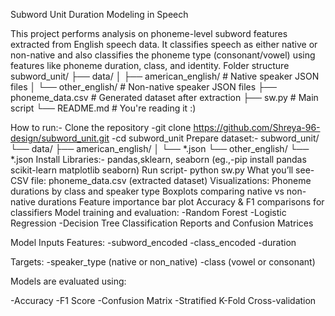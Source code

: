 Subword Unit Duration Modeling in Speech

This project performs analysis on phoneme-level subword features extracted from English speech data. 
It classifies speech as either native or non-native and also classifies the phoneme type (consonant/vowel) using features like phoneme duration, class, and identity.
Folder structure 
subword_unit/
├── data/
│   ├── american_english/       # Native speaker JSON files
│   └── other_english/          # Non-native speaker JSON files
├── phoneme_data.csv            # Generated dataset after extraction
├── sw.py                       # Main script 
└── README.md                   # You're reading it :)

How to run:-
Clone the repository 
-git clone https://github.com/Shreya-96-design/subword_unit.git
-cd subword_unit
Prepare dataset:-
subword_unit/
└── data/
    ├── american_english/
    │   └── *.json
    └── other_english/
        └── *.json
Install Libraries:-
pandas,sklearn, seaborn 
(eg.,-pip install pandas scikit-learn matplotlib seaborn)
Run script-
python sw.py
What you’ll see-
CSV file: phoneme_data.csv (extracted dataset)
Visualizations:
Phoneme durations by class and speaker type
Boxplots comparing native vs non-native durations
Feature importance bar plot
Accuracy & F1 comparisons for classifiers
Model training and evaluation:
-Random Forest
-Logistic Regression
-Decision Tree
Classification Reports and Confusion Matrices

Model Inputs
Features:
-subword_encoded
-class_encoded
-duration

Targets:
-speaker_type (native or non_native)
-class (vowel or consonant)


Models are evaluated using:

-Accuracy
-F1 Score
-Confusion Matrix
-Stratified K-Fold Cross-validation




